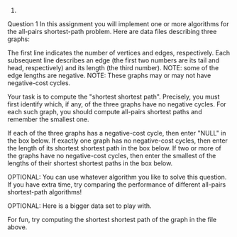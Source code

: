 1.
Question 1
In this assignment you will implement one or more algorithms for the all-pairs shortest-path problem.  Here are data files describing three graphs: 

The first line indicates the number of vertices and edges, respectively.  Each subsequent line describes an edge (the first two numbers are its tail and head, respectively) and its length (the third number).  NOTE: some of the edge lengths are negative.  NOTE: These graphs may or may not have negative-cost cycles.

Your task is to compute the "shortest shortest path".  Precisely, you must first identify which, if any, of the three graphs have no negative cycles.  For each such graph, you should compute all-pairs shortest paths and remember the smallest one.

If each of the three graphs has a negative-cost cycle, then enter "NULL" in the box below.  If exactly one graph has no negative-cost cycles, then enter the length of its shortest shortest path in the box below.  If two or more of the graphs have no negative-cost cycles, then enter the smallest of the lengths of their shortest shortest paths in the box below.

OPTIONAL: You can use whatever algorithm you like to solve this question.  If you have extra time, try comparing the performance of different all-pairs shortest-path algorithms!

OPTIONAL: Here is a bigger data set to play with.

For fun, try computing the shortest shortest path of the graph in the file above.